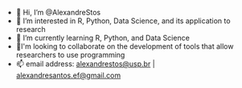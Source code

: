 - 👋 Hi, I’m @AlexandreStos
- 👀 I’m interested in R, Python, Data Science, and its application to research
- 🌱 I’m currently learning R, Python, and Data Science
- 💞️I'm looking to collaborate on the development of tools that allow researchers to use programming
- 📫 email address: alexandrestos@usp.br |  alexandresantos.ef@gmail.com

<!---
AlexandreStos/AlexandreStos is a ✨ special ✨ repository because its `README.md` (this file) appears on your GitHub profile.
You can click the Preview link to take a look at your changes.
--->
